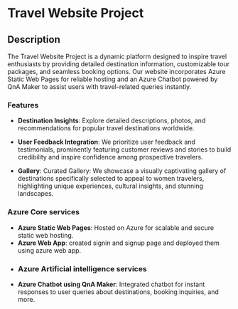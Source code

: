 # Travel Website Project

## Description

The Travel Website Project is a dynamic platform designed to inspire travel enthusiasts by providing detailed destination information, customizable tour packages, and seamless booking options. Our website incorporates Azure Static Web Pages for reliable hosting and an Azure Chatbot powered by QnA Maker to assist users with travel-related queries instantly.

### Features

- **Destination Insights**: Explore detailed descriptions, photos, and recommendations for popular travel destinations worldwide.
  
- **User Feedback Integration**: We prioritize user feedback and testimonials, prominently featuring customer reviews and stories to build credibility and inspire confidence among prospective travelers.

- **Gallery**: Curated Gallery: We showcase a visually captivating gallery of destinations specifically selected to appeal to women travelers, highlighting unique experiences, cultural insights, and stunning landscapes.
### Azure Core services
- **Azure Static Web Pages**: Hosted on Azure for scalable and secure static web hosting.
- **Azure  Web App**: created signin and signup page and deployed them using azure web app.
- ### Azure Artificial intelligence services
- **Azure Chatbot using QnA Maker**: Integrated chatbot for instant responses to user queries about destinations, booking inquiries, and more.
